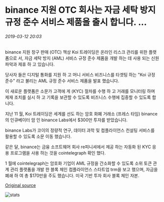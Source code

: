 # binance 지원 OTC 회사는 자금 세탁 방지 규정 준수 서비스 제품을 출시 합니다. ...

###### 2019-03-12 20:03

binance 지원 창구 판매 (OTC) 책상 Koi 트레이딩은 온라인 리스크 관리를 위한 플랫폼으로 서, 자금 세탁 방지 (AML) 서비스 규정 준수 제품을 개발 하는 데 사용 되는 신원 파악과 제휴 하 고 있습니다.

당사자 들은 디지털 통화를 지원 하 고 머니 서비스 비즈니스를 타겟팅 하는 "Koi 규정 준수" 라고 불리는 AML 규정 준수 서비스 제품을 발표 했습니다.

이 새로운 플랫폼은 소문가 고객에 게 (KYC) 절차를 수행 하 고 거래를 모니터링 하며 제재 조치를 실시 하 고 기록을 보관할 수 있도록 비즈니스 수행에 집중할 수 있도록 합니다.

지난 11 월, Koi 트레이딩은 세계를 선도 하는 암호 화폐 거래소 (프레스 타임) binance의 인큐베이터 암 인 binance Labs에서 $300만 투자를 받았습니다.

binance Labs가 코이의 정량적 연구, 데이터 과학 및 컴플라이언스 컨설팅 서비스를 활용할 수 있도록 소문 이동 했습니다.

같은 달, binance는 금융 소프트웨어 회사 re피니셔에서 제공 하는 자동화 된 KYC 응용 프로그램을 사용 하는 것을 cointelegraph 확인 했다.

1 월에 cointelegraph는 암호화 기업이 AML 규정을 간소화할 수 있도록 소위 토큰 관계 관리 플랫폼을 개발 한 블록 체인 컴플라이언스 스타트업 trm을 보고 했으며, 자금을 폐쇄 하 여 총 $170만을 주도 했습니다. 미국 기반 투자 회사 블록 체인 자본.

[Original source](https://cointelegraph.com/news/binance-backed-otc-firm-releases-anti-money-laundering-compliance-as-a-service-product)

![stats](https://c.statcounter.com/11760860/0/a89fa40b/1/ "stats")